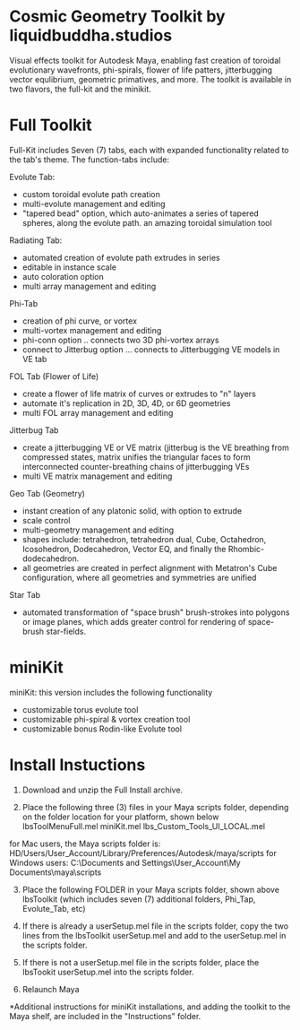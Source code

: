 Cosmic Geometry Toolkit by liquidbuddha.studios
===============================================

Visual effects toolkit for Autodesk Maya, enabling fast creation of toroidal evolutionary wavefronts, phi-spirals, flower of life patters, jitterbugging vector equlibrium, geometric primatives, and more.  The toolkit is available in two flavors, the full-kit and the minikit.

Full Toolkit
============
Full-Kit includes Seven (7) tabs, each with expanded functionality related to the tab's theme. The function-tabs include:

Evolute Tab:
 - custom toroidal evolute path creation 
 - multi-evolute management and editing
 - "tapered bead" option, which auto-animates a series of tapered spheres, along the evolute path. an amazing toroidal simulation tool

Radiating Tab:
 - automated creation of evolute path extrudes in series
 - editable in instance scale
 - auto coloration option
 - multi array management and editing

Phi-Tab
 - creation of phi curve, or vortex
 - multi-vortex management and editing
 - phi-conn option .. connects two 3D phi-vortex arrays
 - connect to Jitterbug option ... connects to Jitterbugging VE models in VE tab

FOL Tab (Flower of Life)
 - create a flower of life matrix of curves or extrudes to "n" layers
 - automate it's replication in 2D, 3D, 4D, or 6D geometries
 - multi FOL array management and editing

Jitterbug Tab
 - create a jitterbugging VE or VE matrix (jitterbug is the VE breathing from compressed states, matrix unifies the triangular faces to form interconnected counter-breathing chains of jitterbugging VEs
 - multi VE matrix management and editing

Geo Tab (Geometry)
 - instant creation of any platonic solid, with option to extrude
 - scale control
 - multi-geometry management and editing
 - shapes include: tetrahedron, tetrahedron dual, Cube, Octahedron, Icosohedron, Dodecahedron, Vector EQ, and finally the Rhombic-dodecahedron.
 - all geometries are created in perfect alignment with Metatron's Cube configuration, where all geometries and symmetries are unified

Star Tab
 - automated transformation of "space brush" brush-strokes into polygons or image planes, which adds greater control for rendering of space-brush star-fields.

miniKit
=======
miniKit: this version includes the following functionality
 - customizable torus evolute tool
 - customizable phi-spiral & vortex creation tool
 - customizable bonus Rodin-like Evolute tool



Install Instuctions
===================
1) Download and unzip the Full Install archive.

2) Place the following three (3) files in your Maya scripts folder, depending on the folder location for your platform, shown below
      	lbsToolMenuFull.mel 
      	miniKit.mel
      	lbs_Custom_Tools_UI_LOCAL.mel

  for Mac users, the Maya scripts folder is:    HD/Users/User_Account/Library/Preferences/Autodesk/maya/scripts
  for Windows users:                            C:\Documents and Settings\User_Account\My Documents\maya\scripts

3) Place the following FOLDER in your Maya scripts folder, shown above
      	lbsToolkit (which includes seven (7) additional folders, Phi_Tap, Evolute_Tab, etc)


4) If there is already a userSetup.mel file in the scripts folder, copy the two lines from the lbsToolkit userSetup.mel and add to the userSetup.mel in the scripts folder.

5) If there is not a userSetup.mel file in the scripts folder, place the lbsTookit userSetup.mel into the scripts folder.

6) Relaunch Maya


*Additional instructions for miniKit installations, and adding the toolkit to the Maya shelf, are included in the "Instructions" folder.
